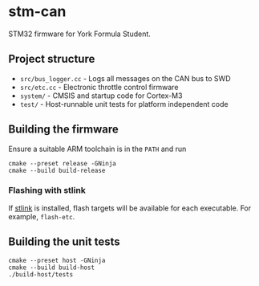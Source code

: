 # stm-can

STM32 firmware for York Formula Student.

## Project structure

* `src/bus_logger.cc` - Logs all messages on the CAN bus to SWD
* `src/etc.cc` - Electronic throttle control firmware
* `system/` - CMSIS and startup code for Cortex-M3
* `test/` - Host-runnable unit tests for platform independent code

## Building the firmware

Ensure a suitable ARM toolchain is in the `PATH` and run

    cmake --preset release -GNinja
    cmake --build build-release
    
### Flashing with stlink

If [stlink](https://github.com/texane/stlink) is installed, flash targets will be available for each executable. For
example, `flash-etc`.

## Building the unit tests

    cmake --preset host -GNinja
    cmake --build build-host
    ./build-host/tests
